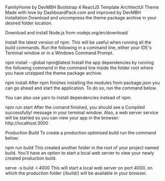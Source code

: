FamilyHome by DevMBH
Bootstrap 4 ReactJS
Template ArchitectUI Theme
Made with love by DashboardPack.com and improved by DevMBH
Installation
Download and uncompress the theme package archive in your desired folder location.

Download and install Node.js from nodejs.org/en/download/

Install the latest version of npm. This will be useful when running all the build commands. Run the following in a command line, either your IDE's Terminal window or in a Windows Command Prompt.

npm install --global npm@latest
Install the app dependencies by running the following command in the command line inside the folder root where you have unzipped the theme package archive.

npm install
After npm finishes installing the modules from package.json you can go ahead and start the application. To do so, run the command below.

You can also use yarn to install dependencies instead of npm.

npm run start
After the comand finished, you should see a Compiled successfully! message in your terminal window. Also, a web server service will be started so you can view your app in the browser: http://localhost:3000

Production Build
To create a production optimised build run the command below:

npm run build
This created another folder in the root of your project named build. You'll have an option to start a local web server to view your newly created production build.

serve -s build -l 4000
This will start a local web server on port 4000, on which the production folder (/build/) will be available in your browser.

